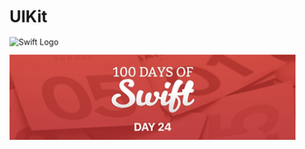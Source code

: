 # UIKit

![Swift Logo](https://cdn-icons-png.flaticon.com/256/919/919833.png)

![Page 1](day24.png)
